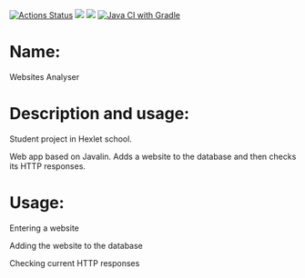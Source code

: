 [![Actions Status](https://github.com/corrente7/java-project-72/workflows/hexlet-check/badge.svg)](https://github.com/corrente7/java-project-72/actions)
<a href="https://codeclimate.com/github/corrente7/java-project-72/maintainability"><img src="https://api.codeclimate.com/v1/badges/227a1928d73699be0e32/maintainability" /></a>
<a href="https://codeclimate.com/github/corrente7/java-project-72/test_coverage"><img src="https://api.codeclimate.com/v1/badges/227a1928d73699be0e32/test_coverage" /></a>
[![Java CI with Gradle](https://github.com/corrente7/java-project-72/actions/workflows/main.yml/badge.svg)](https://github.com/corrente7/java-project-72/actions/workflows/main.yml)
# Name: # 
Websites Analyser

# Description and usage: # 
Student project in Hexlet school. 

Web app based on Javalin.
Adds a website to the database and then checks its HTTP responses.

# Usage: # 

Entering a website

Adding the website to the database

Checking current HTTP responses
